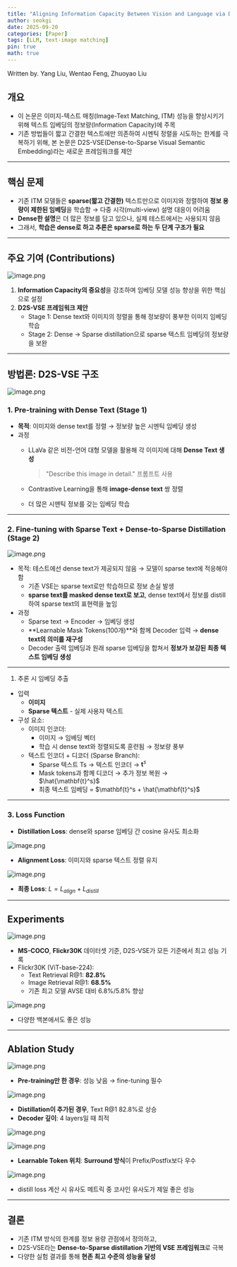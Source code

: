 ```yaml
---
title: "Aligning Information Capacity Between Vision and Language via Dense-to-Sparse Feature Distillation for Image-Text Matching"
author: seokgi
date: 2025-09-20
categories: [Paper]
tags: [LLM, text-image matching]
pin: true
math: true
---
```

Written by. Yang Liu, Wentao Feng, Zhuoyao Liu

## 개요

- 이 논문은 이미지-텍스트 매칭(Image-Text Matching, ITM) 성능을 향상시키기 위해 텍스트 임베딩의 정보량(Information Capacity)에 주목
- 기존 방법들이 짧고 간결한 텍스트에만 의존하여 시멘틱 정렬을 시도하는 한계를 극복하기 위해, 본 논문은 D2S-VSE(Dense-to-Sparse Visual Semantic Embedding)라는 새로운 프레임워크를 제안

---

## 핵심 문제

- 기존 ITM 모델들은 **sparse(짧고 간결한)** 텍스트만으로 이미지와 정렬하여 **정보 용량이 제한된 임베딩**을 학습함 → 다중 시각(multi-view) 설명 대응이 어려움
- **Dense한 설명**은 더 많은 정보를 담고 있으나, 실제 테스트에서는 사용되지 않음
- 그래서, **학습은 dense로 하고 추론은 sparse로 하는 두 단계 구조가 필요**

---

## 주요 기여 (Contributions)

![image.png](https://seokilee0412.github.io/assets/img/Aligning/image.png)

1. **Information Capacity의 중요성**을 강조하며 임베딩 모델 성능 향상을 위한 핵심으로 설정
2. **D2S-VSE 프레임워크 제안**
    - Stage 1: Dense text와 이미지의 정렬을 통해 정보량이 풍부한 이미지 임베딩 학습
    - Stage 2: Dense → Sparse distillation으로 sparse 텍스트 임베딩의 정보량을 보완

---

## 방법론: D2S-VSE 구조

![image.png](https://seokilee0412.github.io/assets/img/Aligning/image1.png)

### 1. Pre-training with Dense Text (Stage 1)

- **목적**: 이미지와 dense text를 정렬 → 정보량 높은 시멘틱 임베딩 생성
- 과정
    - LLaVa 같은 비전-언어 대형 모델을 활용해 각 이미지에 대해 **Dense Text 생성**
        
        > "Describe this image in detail." 프롬프트 사용
        > 
    - Contrastive Learning을 통해 **image-dense text** 쌍 정렬
    - 더 많은 시맨틱 정보를 갖는 임베딩 학습

---

### 2. Fine-tuning with Sparse Text + Dense-to-Sparse Distillation (Stage 2)

![image.png](https://seokilee0412.github.io/assets/img/Aligning/image2.png)

- 목적: 테스트에선 dense text가 제공되지 않음 → 모델이 sparse text에 적응해야 함
    - 기존 VSE는 sparse text로만 학습하므로 정보 손실 발생
    - **sparse text를 masked dense text로 보고**, dense text에서 정보를 distill하여 sparse text의 표현력을 높임
- 과정
    - Sparse text → Encoder → 임베딩 생성
    - **Learnable Mask Tokens(100개)**와 함께 Decoder 입력 → **dense text의 의미를 재구성**
    - Decoder 출력 임베딩과 원래 sparse 임베딩을 합쳐서 **정보가 보강된 최종 텍스트 임베딩 생성**

---

1. 추론 시 임베딩 추출
- 입력
    - **이미지**
    - **Sparse 텍스트** - 실제 사용자 텍스트
- 구성 요소:
    - 이미지 인코더:
        - 이미지 → 임베딩 벡터
        - 학습 시 dense text와 정렬되도록 훈련됨 → 정보량 풍부
    - 텍스트 인코더 + 디코더 (Sparse Branch):
        - Sparse 텍스트 Ts → 텍스트 인코더 → $\mathbf{t}^s$
        - Mask tokens과 함께 디코더 → 추가 정보 복원 → $\hat{\mathbf{t}^s}$
        - 최종 텍스트 임베딩 = $\mathbf{t}^s + \hat{\mathbf{t}^s}$

---

### 3. Loss Function

- **Distillation Loss**: dense와 sparse 임베딩 간 cosine 유사도 최소화

![image.png](https://seokilee0412.github.io/assets/img/Aligning/image3.png)

- **Alignment Loss**: 이미지와 sparse 텍스트 정렬 유지

![image.png](https://seokilee0412.github.io/assets/img/Aligning/image4.png)

- **최종 Loss**: $L = L_{align} + L_{distill}$

---

## Experiments

![image.png](https://seokilee0412.github.io/assets/img/Aligning/image5.png)

- **MS-COCO**, **Flickr30K** 데이터셋 기준, D2S-VSE가 모든 기준에서 최고 성능 기록
- Flickr30K (ViT-base-224):
    - Text Retrieval R@1: **82.8%**
    - Image Retrieval R@1: **68.5%**
    - 기존 최고 모델 AVSE 대비 6.8%/5.8% 향상

![image.png](https://seokilee0412.github.io/assets/img/Aligning/image6.png)

- 다양한 백본에서도 좋은 성능

---

## Ablation Study

![image.png](https://seokilee0412.github.io/assets/img/Aligning/image7.png)

- **Pre-training만 한 경우**: 성능 낮음 → fine-tuning 필수

![image.png](https://seokilee0412.github.io/assets/img/Aligning/image8.png)

- **Distillation이 추가된 경우**, Text R@1 82.8%로 상승
- **Decoder 깊이**: 4 layers일 때 최적

![image.png](https://seokilee0412.github.io/assets/img/Aligning/image9.png)

![image.png](https://seokilee0412.github.io/assets/img/Aligning/image10.png)

- **Learnable Token 위치**: **Surround 방식**이 Prefix/Postfix보다 우수

![image.png](https://seokilee0412.github.io/assets/img/Aligning/image11.png)

- distill loss 계산 시 유사도 메트릭 중 코사인 유사도가 제일 좋은 성능

---

## 결론

- 기존 ITM 방식의 한계를 정보 용량 관점에서 정의하고,
- D2S-VSE라는 **Dense-to-Sparse distillation 기반의 VSE 프레임워크**로 극복
- 다양한 실험 결과를 통해 **현존 최고 수준의 성능을 달성**